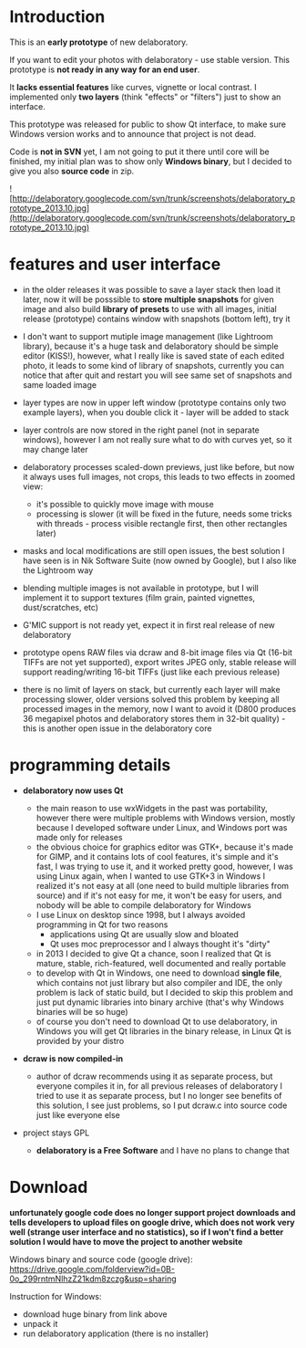 # Introduction #

This is an **early prototype** of new delaboratory.

If you want to edit your photos with delaboratory - use stable version. This prototype is **not ready in any way for an end user**.

It **lacks essential features** like curves, vignette or local contrast.
I implemented only **two layers** (think "effects" or "filters") just to show an interface.

This prototype was released for public to show Qt interface, to make sure Windows version works and to announce that project is not dead.

Code is **not in SVN** yet, I am not going to put it there until core will be finished, my initial plan was to show only **Windows binary**, but I decided to give you also **source code** in zip.

![http://delaboratory.googlecode.com/svn/trunk/screenshots/delaboratory_prototype_2013.10.jpg](http://delaboratory.googlecode.com/svn/trunk/screenshots/delaboratory_prototype_2013.10.jpg)

# features and user interface #

  * in the older releases it was possible to save a layer stack then load it later, now it will be posssible to **store multiple snapshots** for given image and also build **library of presets** to use with all images, initial release (prototype) contains window with snapshots (bottom left), try it

  * I don't want to support mutiple image management (like Lightroom library), because it's a huge task and delaboratory should be simple editor (KISS!), however, what I really like is saved state of each edited photo, it leads to some kind of library of snapshots, currently you can notice that after quit and restart you will see same set of snapshots and same loaded image

  * layer types are now in upper left window (prototype contains only two example layers), when you double click it - layer will be added to stack

  * layer controls are now stored in the right panel (not in separate windows), however I am not really sure what to do with curves yet, so it may change later

  * delaboratory processes scaled-down previews, just like before, but now it always uses full images, not crops, this leads to two effects in zoomed view:
    * it's possible to quickly move image with mouse
    * processing is slower (it will be fixed in the future, needs some tricks with threads - process visible rectangle first, then other rectangles later)

  * masks and local modifications are still open issues, the best solution I have seen is in Nik Software Suite (now owned by Google), but I also like the Lightroom way

  * blending multiple images is not available in prototype, but I will implement it to support textures (film grain, painted vignettes, dust/scratches, etc)

  * G'MIC support is not ready yet, expect it in first real release of new delaboratory

  * prototype opens RAW files via dcraw and 8-bit image files via Qt (16-bit TIFFs are not yet supported), export writes JPEG only, stable release will support reading/writing 16-bit TIFFs (just like each previous release)

  * there is no limit of layers on stack, but currently each layer will make processing slower, older versions solved this problem by keeping all processed images in the memory, now I want to avoid it (D800 produces 36 megapixel photos and delaboratory stores them in 32-bit quality) - this is another open issue in the delaboratory core

# programming details #

  * **delaboratory now uses Qt**
    * the main reason to use wxWidgets in the past was portability, however there were multiple problems with Windows version, mostly because I developed software under Linux, and Windows port was made only for releases
    * the obvious choice for graphics editor was GTK+, because it's made for GIMP, and it contains lots of cool features, it's simple and it's fast, I was trying to use it, and it worked pretty good, however, I was using Linux again, when I wanted to use GTK+3 in Windows I realized it's not easy at all (one need to build multiple libraries from source) and if it's not easy for me, it won't be easy for users, and nobody will be able to compile delaboratory for Windows
    * I use Linux on desktop since 1998, but I always avoided programming in Qt for two reasons
      * applications using Qt are usually slow and bloated
      * Qt uses moc preprocessor and I always thought it's "dirty"
    * in 2013 I decided to give Qt a chance, soon I realized that Qt is mature, stable, rich-featured, well documented and really portable
    * to develop with Qt in Windows, one need to download **single file**, which contains not just library but also compiler and IDE, the only problem is lack of static build, but I decided to skip this problem and just put dynamic libraries into binary archive (that's why Windows binaries will be so huge)
    * of course you don't need to download Qt to use delaboratory, in Windows you will get Qt libraries in the binary release, in Linux Qt is provided by your distro

  * **dcraw is now compiled-in**
    * author of dcraw recommends using it as separate process, but everyone compiles it in, for all previous releases of delaboratory I tried to use it as separate process, but I no longer see benefits of this solution, I see just problems, so I put dcraw.c into source code just like everyone else

  * project stays GPL
    * **delaboratory is a Free Software** and I have no plans to change that

# Download #

**unfortunately google code does no longer support project downloads and tells developers to upload files on google drive, which does not work very well (strange user interface and no statistics), so if I won't find a better solution I would have to move the project to another website**

Windows binary and source code (google drive):
https://drive.google.com/folderview?id=0B-0o_299rntmNlhzZ21kdm8zczg&usp=sharing

Instruction for Windows:
  * download huge binary from link above
  * unpack it
  * run delaboratory application (there is no installer)